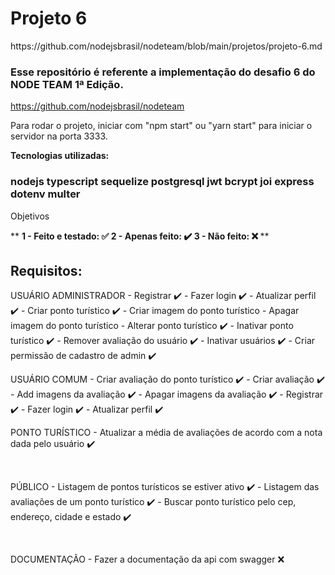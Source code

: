 
<h1>Projeto 6</h1>

<p>https://github.com/nodejsbrasil/nodeteam/blob/main/projetos/projeto-6.md</p>

<h3>Esse repositório é referente a implementação do desafio 6 do NODE TEAM 1ª Edição.</h3>

https://github.com/nodejsbrasil/nodeteam

Para rodar o projeto, iniciar com "npm start" ou "yarn start" para iniciar o servidor na porta 3333.

<b>Tecnologias utilizadas:</b>
<h3>
    nodejs
    typescript
    sequelize
    postgresql
    jwt
    bcrypt
    joi
    express
    dotenv
    multer
</h3>

Objetivos

**
<b>
    1 - Feito e testado: ✅
    2 - Apenas feito: ✔️
    3 - Não feito: ❌
</b>
**
## Requisitos:
USUÁRIO ADMINISTRADOR
    - Registrar ✔️
    - Fazer login ✔️
    - Atualizar perfil ✔️
    - Criar ponto turístico ✔️
        - Criar imagem do ponto turístico
        - Apagar imagem do ponto turístico
    - Alterar ponto turístico ✔️
    - Inativar ponto turístico ✔️
    - Remover avaliação do usuário ✔️
    - Inativar usuários ✔️
    - Criar permissão de cadastro de admin ✔️
</br>

USUÁRIO COMUM
    - Criar avaliação do ponto turístico ✔️
        - Criar avaliação ✔️
        - Add imagens da avaliação ✔️
        - Apagar imagens da avaliação ✔️
    - Registrar ✔️
    - Fazer login ✔️
    - Atualizar perfil ✔️
</br>

PONTO TURÍSTICO
    - Atualizar a média de avaliações de acordo com a nota dada pelo usuário ✔️
    
</br>

PÚBLICO
    - Listagem de pontos turísticos se estiver ativo ✔️
    - Listagem das avaliações de um ponto turístico ✔️
    - Buscar ponto turístico pelo cep, endereço, cidade e estado ✔️

</br>

DOCUMENTAÇÃO
    - Fazer a documentação da api com swagger ❌
